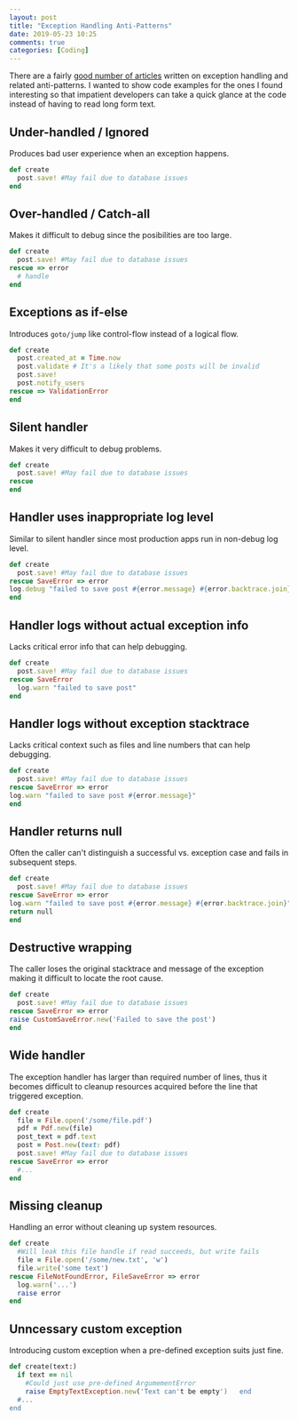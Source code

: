 ```yaml
---
layout: post
title: "Exception Handling Anti-Patterns"
date: 2019-05-23 10:25
comments: true
categories: [Coding]
---
```


There are a fairly [good number of articles](https://users.encs.concordia.ca/~shang/pubs/ICPC_gui.pdf) written on exception handling
and related anti-patterns. I wanted to show code examples for the ones I
found interesting so that impatient developers can take a quick
glance at the code instead of having to read long form text.

## Under-handled / Ignored
Produces bad user experience when an exception happens.
```ruby
def create
  post.save! #May fail due to database issues
end
```

## Over-handled / Catch-all
Makes it difficult to debug since the posibilities are too large.
```ruby
def create
  post.save! #May fail due to database issues
rescue => error
  # handle
end
```

## Exceptions as if-else
Introduces `goto/jump` like control-flow instead of a logical flow.
```ruby
def create
  post.created_at = Time.now
  post.validate # It's a likely that some posts will be invalid
  post.save!
  post.notify_users
rescue => ValidationError
end
```

## Silent handler
Makes it very difficult to debug problems.
```ruby
def create
  post.save! #May fail due to database issues
rescue
end
```

## Handler uses inappropriate log level
Similar to silent handler since most production apps run in non-debug
log level.

```ruby
def create
  post.save! #May fail due to database issues
rescue SaveError => error
log.debug "failed to save post #{error.message} #{error.backtrace.join}"
end
```

## Handler logs without actual exception info
Lacks critical error info that can help debugging.
```ruby
def create
  post.save! #May fail due to database issues
rescue SaveError
  log.warn "failed to save post"
end
```

## Handler logs without exception stacktrace
Lacks critical context such as files and line numbers that can help debugging.
```ruby
def create
  post.save! #May fail due to database issues
rescue SaveError => error
log.warn "failed to save post #{error.message}"
end
```

## Handler returns null
Often the caller can't distinguish a successful vs. exception case and
fails in subsequent steps.
```ruby
def create
  post.save! #May fail due to database issues
rescue SaveError => error
log.warn "failed to save post #{error.message} #{error.backtrace.join}"
return null
end
```

## Destructive wrapping
The caller loses the original stacktrace and message of the exception
making it difficult to locate the root cause.
```ruby
def create
  post.save! #May fail due to database issues
rescue SaveError => error
raise CustomSaveError.new('Failed to save the post')
end
```
## Wide handler
The exception handler has larger than required number of lines, thus it becomes
difficult to cleanup resources acquired before the line that triggered
exception.
```ruby
def create
  file = File.open('/some/file.pdf')
  pdf = Pdf.new(file)
  post_text = pdf.text
  post = Post.new(text: pdf)
  post.save! #May fail due to database issues
rescue SaveError => error
  #...
end
```
## Missing cleanup
Handling an error without cleaning up system resources.
```ruby
def create
  #Will leak this file handle if read succeeds, but write fails
  file = File.open('/some/new.txt', 'w')
  file.write('some text')
rescue FileNotFoundError, FileSaveError => error
  log.warn('...')
  raise error
end
```
## Unncessary custom exception
Introducing custom exception when a pre-defined exception suits just
fine.
```ruby
def create(text:)
  if text == nil
    #Could just use pre-defined ArgumementError
    raise EmptyTextException.new('Text can't be empty')   end
  #...
end
```



